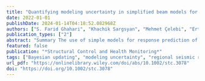 ```yaml
---
title: "Quantifying modeling uncertainty in simplified beam models for building response prediction"
date: 2022-01-01
publishDate: 2024-01-14T04:18:52.082968Z
authors: ["S. Farid Ghahari", "Khachik Sargsyan", "Mehmet Çelebi", "Ertugrul Taciroglu"]
publication_types: ["2"]
abstract: "Summary The use of simple models for response prediction of building structures is preferred in earthquake engineering for risk evaluations at regional scales, as they make computational studies more feasible. The primary impediment in their gainful use presently is the lack of viable methods for quantifying (and reducing upon) the modeling errors/uncertainties they bear. This study presents a Bayesian calibration method wherein the modeling error is embedded into the parameters of the model. The method is specifically described for coupled shear-flexural beam models here, but it can be applied to any parametric surrogate model. The major benefit the method offers is the ability to consider the modeling uncertainty in the forward prediction of any degree-of-freedom or composite response regardless of the data used in calibration. The method is extensively verified using two synthetic examples. In the first example, the beam model is calibrated to represent a similar beam model but with enforced modeling errors. In the second example, the beam model is used to represent the detailed finite element model of a 52-story building. Both examples show the capability of the proposed solution to provide realistic uncertainty estimation around the mean prediction."
featured: false
publication: "*Structural Control and Health Monitoring*"
tags: ["Bayesian updating", "modeling uncertainty", "regional seismic risk assessment", "surrogate models"]
url_pdf: "https://onlinelibrary.wiley.com/doi/abs/10.1002/stc.3078"
doi: "https://doi.org/10.1002/stc.3078"
---
```


